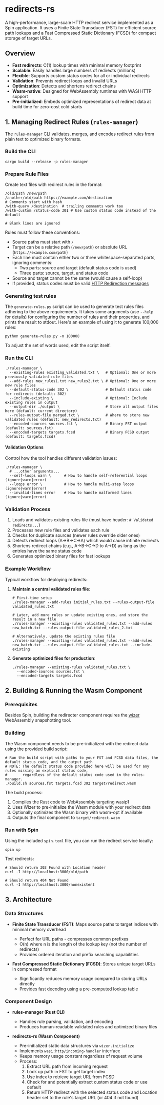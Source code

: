 # redirects-rs

A high-performance, large-scale HTTP redirect service implemented as a Spin application.
It uses a Finite State Transducer (FST) for efficient source path lookups and a Fast Compressed Static Dictionary (FCSD)
for compact storage of target URLs.

## Overview

- **Fast redirects**: O(1) lookup times with minimal memory footprint
- **Scalable**: Easily handles large numbers of redirects (millions)
- **Flexible**: Supports custom status codes for all or individual redirects
- **Validation**: Prevents redirect loops and invalid URLs
- **Optimization**: Detects and shortens redirect chains
- **Wasm-native**: Designed for WebAssembly runtimes with WASI HTTP support
- **Pre-initialized**: Embeds optimized representations of redirect data at build time for zero-cost cold starts

## 1. Managing Redirect Rules (`rules-manager`)

The `rules-manager` CLI validates, merges, and encodes redirect rules from plain text to optimized binary formats.

### Build the CLI

```shell
cargo build --release -p rules-manager
```

### Prepare Rule Files

Create text files with redirect rules in the format:

```
/old/path /new/path
/another/old/path https://example.com/destination
# Comments start with hash
/with-query /destination  # trailing comments work too
/with-custom /status-code 301 # Use custom status code instead of the default

# Blank lines are ignored
```

Rules must follow these conventions:

- Source paths must start with `/`
- Target can be a relative path (`/new/path`) or absolute URL (`https://example.com/path`)
- Each line must contain either two or three whitespace-separated parts, ignoring comments:
  - Two parts: source and target (default status code is used)
  - Three parts: source, target, and status code
- Source and target cannot be the same (would cause a self-loop)
- If provided, status codes must be valid
  [HTTP Redirection messages](https://developer.mozilla.org/en-US/docs/Web/HTTP/Reference/Status#redirection_messages)

### Generating test rules

The `generate-rules.py` script can be used to generate test rules files adhering to the above requirements. It takes
some arguments (use `--help` for details) for configuring the number of rules and their properties, and prints the
result to stdout. Here's an example of using it to generate 100,000 rules:

```shell
python generate-rules.py -n 100000
```

To adjust the set of words used, edit the script itself.

### Run the CLI

```shell
./rules-manager \
  --existing-rules existing_validated.txt \   # Optional: One or more previously validated rule files
  --add-rules new_rules1.txt new_rules2.txt \ # Optional: One or more new rule files
  --default-status-code 302 \                 # Default status code for redirects (default: 302)
  --include-existing \                        # Optional: Include existing rules in output
  --output-dir ./output \                     # Store all output files here (default: current directory)
  --rules-output-file merged.txt \            # Where to store new validated rules (default: new_redirects.txt)
  --encoded-sources sources.fst \             # Binary FST output (default: sources.fst)
  --encoded-targets targets.fcsd              # Binary FCSD output (default: targets.fcsd)
```

#### Validation Options

Control how the tool handles different validation issues:

```shell
./rules-manager \
  # ...other arguments...
  --self-loops warn \      # How to handle self-referential loops (ignore|warn|error)
  --loops error \          # How to handle multi-step loops (ignore|warn|error)
  --invalid-lines error    # How to handle malformed lines (ignore|warn|error)
```

### Validation Process

1. Loads and validates existing rules file (must have header: `# Validated redirects...`)
2. Processes new rule files and validates each rule
3. Checks for duplicate sources (newer rules override older ones)
4. Detects redirect loops (A→B→C→A) which would cause infinite redirects
5. Shortens redirect chains (e.g., A→B→C→D to A→D) as long as the entries have the same status code
6. Generates optimized binary files for fast lookups

### Example Workflow

Typical workflow for deploying redirects:

1. **Maintain a central validated rules file**:
   ```shell
   # First-time setup
   ./rules-manager --add-rules initial_rules.txt --rules-output-file validated_rules.txt

   # Later, add more rules or update existing ones, and store the result in a new file
   ./rules-manager --existing-rules validated_rules.txt --add-rules new_batch.txt --rules-output-file validated_rules_2.txt

   # Alternatively, update the existing rules file
   ./rules-manager --existing-rules validated_rules.txt --add-rules new_batch.txt --rules-output-file validated_rules.txt --include-existing
   ```

2. **Generate optimized files for production**:
   ```shell
   ./rules-manager --existing-rules validated_rules.txt \
     --encoded-sources sources.fst \
     --encoded-targets targets.fcsd
   ```

## 2. Building & Running the Wasm Component

### Prerequisites

Besides Spin, building the redirecter component requires the [wizer](https://github.com/bytecodealliance/wizer)
WebAssembly snapshotting tool.

### Building

The Wasm component needs to be pre-initialized with the redirect data using the provided build script:

```shell
# Run the build script with paths to your FST and FCSD data files, the default status code, and the output path
# NOTE: The default status code provided here will be used for any rules missing an explicit status code,
#       regardless of the default status code used in the rules-manager.
./build.sh sources.fst targets.fcsd 302 target/redirect.wasm
```

The build process:

1. Compiles the Rust code to WebAssembly targeting wasip1
2. Uses Wizer to pre-initialize the Wasm module with your redirect data
3. Optionally optimizes the Wasm binary with wasm-opt if available
4. Outputs the final component to `target/redirect.wasm`

### Run with Spin

Using the included `spin.toml` file, you can run the redirect service locally:

```shell
spin up
```

Test redirects:

```shell
# Should return 302 Found with Location header
curl -I http://localhost:3000/old/path

# Should return 404 Not Found
curl -I http://localhost:3000/nonexistent
```

## 3. Architecture

### Data Structures

- **Finite State Transducer (FST)**: Maps source paths to target indices with minimal memory overhead
  - Perfect for URL paths - compresses common prefixes
  - O(n) where n is the length of the lookup key (not the number of redirects)
  - Provides ordered iteration and prefix searching capabilities

- **Fast Compressed Static Dictionary (FCSD)**: Stores unique target URLs in compressed format
  - Significantly reduces memory usage compared to storing URLs directly
  - Provides fast decoding using a pre-computed lookup table

### Component Design

- **rules-manager (Rust CLI)**
  - Handles rule parsing, validation, and encoding
  - Produces human-readable validated rules and optimized binary files

- **redirects-rs (Wasm Component)**
  - Pre-initialized static data structures via `wizer.initialize`
  - Implements `wasi:http/incoming-handler` interface
  - Keeps memory usage constant regardless of request volume
  - Process:
    1. Extract URL path from incoming request
    2. Look up path in FST to get target index
    3. Use index to retrieve target URL from FCSD
    4. Check for and potentially extract custom status code or use default
    4. Return HTTP redirect with the selected status code and Location header set to the rule's target URL (or 404 if
       not found)
